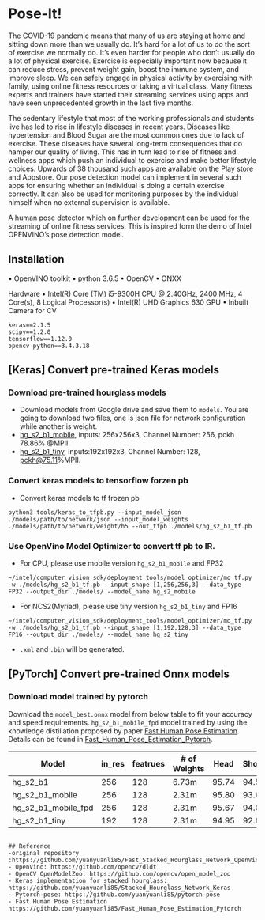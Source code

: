 # Pose-It!
The COVID-19 pandemic means that many of us are staying at home and sitting down more than we usually do. It’s hard for a lot of us to do the sort of exercise we normally do. It’s even harder for people who don’t usually do a lot of physical exercise. Exercise is especially important now because it can reduce stress, prevent weight gain, boost the immune system, and improve sleep. We can safely engage in physical activity by exercising with family, using online fitness resources or taking a virtual class. Many fitness experts and trainers have started their streaming services using apps and have seen unprecedented growth in the last five months.

The sedentary lifestyle that most of the working professionals and students live has led to rise in lifestyle diseases in recent years. Diseases like hypertension and Blood Sugar are the most common ones due to lack of exercise. These diseases have several long-term consequences that do hamper our quality of living. This has in turn lead to rise of fitness and wellness apps which push an individual to exercise and make better lifestyle choices. Upwards of 38 thousand such apps are available on the Play store and Appstore.
Our pose detection model can implement in several such apps for ensuring whether an individual is doing a certain exercise correctly. It can also be used for monitoring purposes by the individual himself when no external supervision is available. 


A human pose detector which on further development can be used for the streaming of online fitness services. This is inspired form the demo of Intel OPENVINO’s pose detection model.


## Installation
•	OpenVINO toolkit
•	python 3.6.5
•	OpenCV
•	ONXX

Hardware
•	Intel(R) Core (TM) i5-9300H CPU @ 2.40GHz, 2400 MHz, 4 Core(s), 8 Logical Processor(s)
•	Intel(R) UHD Graphics 630 GPU
•	Inbuilt Camera for CV


```
keras==2.1.5
scipy==1.2.0
tensorflow==1.12.0
opencv-python==3.4.3.18
```

## [Keras] Convert pre-trained Keras models
### Download pre-trained hourglass models 
- Download models from Google drive and save them to `models`. You are going to download two files, one is json file for network configuration while another is weight.
- [hg_s2_b1_mobile](https://drive.google.com/drive/folders/12ioJONmse658qc9fgMpzSy2D_JCdkFVg?usp=sharing), inputs: 256x256x3, Channel Number: 256, pckh 78.86% @MPII.
- [hg_s2_b1_tiny](https://drive.google.com/open?id=1noM_3hu_55STzghKOeapciMop7A1dllV), inputs:192x192x3, Channel Number: 128, pckh@75.11%MPII.

### Convert keras models to tensorflow forzen pb  
- Convert keras models to tf frozen pb 
```
python3 tools/keras_to_tfpb.py --input_model_json ./models/path/to/network/json --input_model_weights
./models/path/to/network/weight/h5 --out_tfpb ./models/hg_s2_b1_tf.pb
```

### Use OpenVino Model Optimizer to convert tf pb to IR. 
*  For CPU, please use mobile version `hg_s2_b1_mobile` and FP32 
```
~/intel/computer_vision_sdk/deployment_tools/model_optimizer/mo_tf.py -w ./models/hg_s2_b1_tf.pb --input_shape [1,256,256,3] --data_type FP32 --output_dir ./models/ --model_name hg_s2_mobile
```
*  For NCS2(Myriad), please use tiny version `hg_s2_b1_tiny` and FP16 
```
~/intel/computer_vision_sdk/deployment_tools/model_optimizer/mo_tf.py -w ./models/hg_s2_b1_tf.pb --input_shape [1,192,128,3] --data_type FP16 --output_dir ./models/ --model_name hg_s2_tiny
```
* `.xml` and `.bin` will be generated.

## [PyTorch] Convert pre-trained Onnx models
### Download model trained by pytorch 
Download the `model_best.onnx` model from below table to fit your accuracy and speed requirements.  `hg_s2_b1_mobile_fpd` model trained by using the knowledge distillation proposed by paper [Fast Human Pose Estimation](https://arxiv.org/abs/1811.05419). Details can be found in [Fast_Human_Pose_Estimation_Pytorch](https://github.com/yuanyuanli85/Fast_Human_Pose_Estimation_Pytorch).
  

| Model|in_res |featrues| # of Weights |Head|Shoulder|	Elbow|	Wrist|	Hip	|Knee|	Ankle|	Mean|Link|
| --- |---| ----|----------- | ----| ----| ---| ---| ---| ---| ---| ---|----|
| hg_s2_b1|256|128|6.73m| 95.74| 94.51| 87.68| 81.70| 87.81| 80.88 |76.83| 86.58|[GoogleDrive](https://drive.google.com/open?id=1c_YR0NKmRfRvLcNB5wFpm75VOkC9Y1n4)
| hg_s2_b1_mobile|256|128|2.31m|95.80|  93.61| 85.50| 79.63| 86.13| 77.82| 73.62|  84.69|[GoogleDrive](https://drive.google.com/open?id=1FxTRhiw6_dS8X1jBBUw_bxHX6RoBJaJO)
| hg_s2_b1_mobile_fpd|256|128|2.31m| 95.67|94.07| 86.31| 79.68| 86.00| 79.67|75.51| 85.41|[GoogleDrive](https://drive.google.com/open?id=1zFoecNCc7alND8ODh8lg3UeRaB6_gY_V)
| hg_s2_b1_tiny|192|128|2.31m|94.95| 92.87|84.59| 78.19| 84.68| 77.70|  73.07|  83.88|[GoogleDrive](https://drive.google.com/open?id=1qrkaUDPbHwdSBozRbN150O4Mu9HMWIOG)


```

## Reference 
-original repository :https://github.com/yuanyuanli85/Fast_Stacked_Hourglass_Network_OpenVino
- OpenVino: https://github.com/opencv/dldt 
- OpenCV OpenModelZoo: https://github.com/opencv/open_model_zoo 
- Keras implementation for stacked hourglass: https://github.com/yuanyuanli85/Stacked_Hourglass_Network_Keras  
- Pytorch-pose: https://github.com/yuanyuanli85/pytorch-pose
- Fast Human Pose Estimation https://github.com/yuanyuanli85/Fast_Human_Pose_Estimation_Pytorch